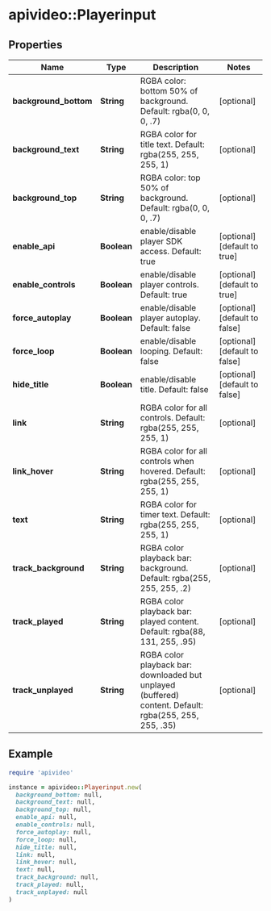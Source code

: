 # apivideo::Playerinput

## Properties

| Name | Type | Description | Notes |
| ---- | ---- | ----------- | ----- |
| **background_bottom** | **String** | RGBA color: bottom 50% of background. Default: rgba(0, 0, 0, .7) | [optional] |
| **background_text** | **String** | RGBA color for title text. Default: rgba(255, 255, 255, 1) | [optional] |
| **background_top** | **String** | RGBA color: top 50% of background. Default: rgba(0, 0, 0, .7) | [optional] |
| **enable_api** | **Boolean** | enable/disable player SDK access. Default: true | [optional][default to true] |
| **enable_controls** | **Boolean** | enable/disable player controls. Default: true | [optional][default to true] |
| **force_autoplay** | **Boolean** | enable/disable player autoplay. Default: false | [optional][default to false] |
| **force_loop** | **Boolean** | enable/disable looping. Default: false | [optional][default to false] |
| **hide_title** | **Boolean** | enable/disable title. Default: false | [optional][default to false] |
| **link** | **String** | RGBA color for all controls. Default: rgba(255, 255, 255, 1) | [optional] |
| **link_hover** | **String** | RGBA color for all controls when hovered. Default: rgba(255, 255, 255, 1) | [optional] |
| **text** | **String** | RGBA color for timer text. Default: rgba(255, 255, 255, 1) | [optional] |
| **track_background** | **String** | RGBA color playback bar: background. Default: rgba(255, 255, 255, .2) | [optional] |
| **track_played** | **String** | RGBA color playback bar: played content. Default: rgba(88, 131, 255, .95) | [optional] |
| **track_unplayed** | **String** | RGBA color playback bar: downloaded but unplayed (buffered) content. Default: rgba(255, 255, 255, .35) | [optional] |

## Example

```ruby
require 'apivideo'

instance = apivideo::Playerinput.new(
  background_bottom: null,
  background_text: null,
  background_top: null,
  enable_api: null,
  enable_controls: null,
  force_autoplay: null,
  force_loop: null,
  hide_title: null,
  link: null,
  link_hover: null,
  text: null,
  track_background: null,
  track_played: null,
  track_unplayed: null
)
```


